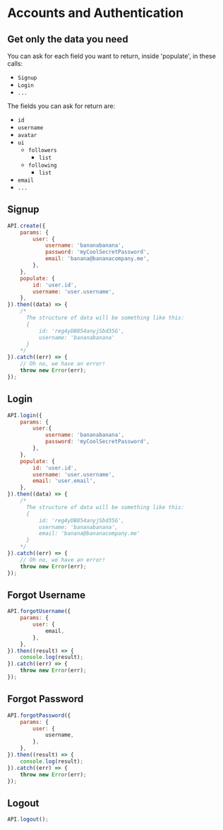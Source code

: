 # Accounts and Authentication

## Get only the data you need
You can ask for each field you want to return, inside 'populate', in these calls:

- `Signup`
- `Login`
- `...`

The fields you can ask for return are:

- `id`
- `username`
- `avatar`
- `ui`
    - `followers`
        - `list`
    - `following`
        - `list`
- `email`
- `...`

## Signup
```js
API.create({
    params: {
        user: {
            username: 'bananabanana',
            password: 'myCoolSecretPassword',
            email: 'banana@bananacompany.me',
        },
    },
    populate: {
        id: 'user.id',
        username: 'user.username',
    },
}).then((data) => {
    /*
      The structure of data will be something like this:
      {
          id: 'reg4yDB854anyjSbd35G',
          username: 'bananabanana'
      }
    */
}).catch((err) => {
    // Oh no, we have an error!
    throw new Error(err);
});
```

## Login
```js
API.login({
    params: {
        user:{
            username: 'bananabanana',
            password: 'myCoolSecretPassword',
        },
    },
    populate: {
        id: 'user.id',
        username: 'user.username',
        email: 'user.email',
    },
}).then((data) => {
    /*
      The structure of data will be something like this:
      {
          id: 'reg4yDB854anyjSbd35G',
          username: 'bananabanana',
          email: 'banana@bananacompany.me'
      }
    */
}).catch((err) => {
    // Oh no, we have an error!
    throw new Error(err);
});
```

## Forgot Username
```js
API.forgotUsername({
    params: {
        user: {
            email,
        },
    },
}).then((result) => {
    console.log(result);
}).catch((err) => {
    throw new Error(err);
});
```

## Forgot Password
```js
API.forgotPassword({
    params: {
        user: {
            username,
        },
    },
}).then((result) => {
    console.log(result);
}).catch((err) => {
    throw new Error(err);
});
```

## Logout
```js
API.logout();
```
